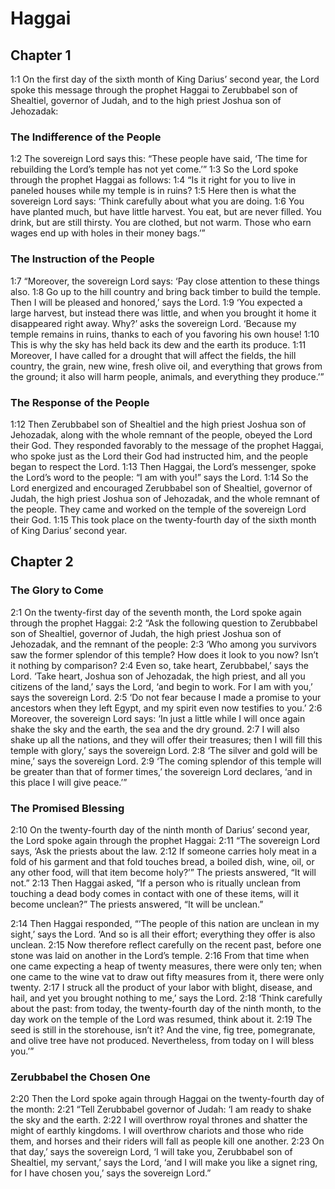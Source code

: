 # Haggai

## Chapter 1

<a>1:1</a> On the first day of the sixth month of King Darius’ second year, the Lord spoke this message through the prophet Haggai to Zerubbabel son of Shealtiel, governor of Judah, and to the high priest Joshua son of Jehozadak:

### The Indifference of the People

<a>1:2</a> The sovereign Lord says this: “These people have said, ‘The time for rebuilding the Lord’s temple has not yet come.’” <a>1:3</a> So the Lord spoke through the prophet Haggai as follows: <a>1:4</a> “Is it right for you to live in paneled houses while my temple is in ruins? <a>1:5</a> Here then is what the sovereign Lord says: ‘Think carefully about what you are doing. <a>1:6</a> You have planted much, but have little harvest. You eat, but are never filled. You drink, but are still thirsty. You are clothed, but not warm. Those who earn wages end up with holes in their money bags.’”

### The Instruction of the People

<a>1:7</a> “Moreover, the sovereign Lord says: ‘Pay close attention to these things also. <a>1:8</a> Go up to the hill country and bring back timber to build the temple. Then I will be pleased and honored,’ says the Lord. <a>1:9</a> ‘You expected a large harvest, but instead there was little, and when you brought it home it disappeared right away. Why?’ asks the sovereign Lord. ‘Because my temple remains in ruins, thanks to each of you favoring his own house! <a>1:10</a> This is why the sky has held back its dew and the earth its produce. <a>1:11</a> Moreover, I have called for a drought that will affect the fields, the hill country, the grain, new wine, fresh olive oil, and everything that grows from the ground; it also will harm people, animals, and everything they produce.’”

### The Response of the People

<a>1:12</a> Then Zerubbabel son of Shealtiel and the high priest Joshua son of Jehozadak, along with the whole remnant of the people, obeyed the Lord their God. They responded favorably to the message of the prophet Haggai, who spoke just as the Lord their God had instructed him, and the people began to respect the Lord. <a>1:13</a> Then Haggai, the Lord’s messenger, spoke the Lord’s word to the people: “I am with you!” says the Lord. <a>1:14</a> So the Lord energized and encouraged Zerubbabel son of Shealtiel, governor of Judah, the high priest Joshua son of Jehozadak, and the whole remnant of the people. They came and worked on the temple of the sovereign Lord their God. <a>1:15</a> This took place on the twenty-fourth day of the sixth month of King Darius’ second year.

## Chapter 2

### The Glory to Come

<a>2:1</a> On the twenty-first day of the seventh month, the Lord spoke again through the prophet Haggai: <a>2:2</a> “Ask the following question to Zerubbabel son of Shealtiel, governor of Judah, the high priest Joshua son of Jehozadak, and the remnant of the people: <a>2:3</a> ‘Who among you survivors saw the former splendor of this temple? How does it look to you now? Isn’t it nothing by comparison? <a>2:4</a> Even so, take heart, Zerubbabel,’ says the Lord. ‘Take heart, Joshua son of Jehozadak, the high priest, and all you citizens of the land,’ says the Lord, ‘and begin to work. For I am with you,’ says the sovereign Lord. <a>2:5</a> ‘Do not fear because I made a promise to your ancestors when they left Egypt, and my spirit even now testifies to you.’ <a>2:6</a> Moreover, the sovereign Lord says: ‘In just a little while I will once again shake the sky and the earth, the sea and the dry ground. <a>2:7</a> I will also shake up all the nations, and they will offer their treasures; then I will fill this temple with glory,’ says the sovereign Lord. <a>2:8</a> ‘The silver and gold will be mine,’ says the sovereign Lord. <a>2:9</a> ‘The coming splendor of this temple will be greater than that of former times,’ the sovereign Lord declares, ‘and in this place I will give peace.’”

### The Promised Blessing

<a>2:10</a> On the twenty-fourth day of the ninth month of Darius’ second year, the Lord spoke again through the prophet Haggai: <a>2:11</a> “The sovereign Lord says, ‘Ask the priests about the law. <a>2:12</a> If someone carries holy meat in a fold of his garment and that fold touches bread, a boiled dish, wine, oil, or any other food, will that item become holy?’” The priests answered, “It will not.” <a>2:13</a> Then Haggai asked, “If a person who is ritually unclean from touching a dead body comes in contact with one of these items, will it become unclean?” The priests answered, “It will be unclean.”

<a>2:14</a> Then Haggai responded, “‘The people of this nation are unclean in my sight,’ says the Lord. ‘And so is all their effort; everything they offer is also unclean. <a>2:15</a> Now therefore reflect carefully on the recent past, before one stone was laid on another in the Lord’s temple. <a>2:16</a> From that time when one came expecting a heap of twenty measures, there were only ten; when one came to the wine vat to draw out fifty measures from it, there were only twenty. <a>2:17</a> I struck all the product of your labor with blight, disease, and hail, and yet you brought nothing to me,’ says the Lord. <a>2:18</a> ‘Think carefully about the past: from today, the twenty-fourth day of the ninth month, to the day work on the temple of the Lord was resumed, think about it. <a>2:19</a> The seed is still in the storehouse, isn’t it? And the vine, fig tree, pomegranate, and olive tree have not produced. Nevertheless, from today on I will bless you.’”

### Zerubbabel the Chosen One

<a>2:20</a> Then the Lord spoke again through Haggai on the twenty-fourth day of the month: <a>2:21</a> “Tell Zerubbabel governor of Judah: ‘I am ready to shake the sky and the earth. <a>2:22</a> I will overthrow royal thrones and shatter the might of earthly kingdoms. I will overthrow chariots and those who ride them, and horses and their riders will fall as people kill one another. <a>2:23</a> On that day,’ says the sovereign Lord, ‘I will take you, Zerubbabel son of Shealtiel, my servant,’ says the Lord, ‘and I will make you like a signet ring, for I have chosen you,’ says the sovereign Lord.”